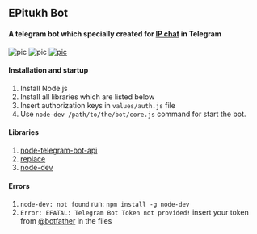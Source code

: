 ## EPitukh Bot
#### A telegram bot which specially created for [IP chat](https://t.me/vk2pda) in Telegram
![pic](https://img.shields.io/badge/status-stable-brightgreen.svg) ![pic](https://img.shields.io/badge/bot-in%20development-lightgrey.svg) [![pic](https://img.shields.io/cocoapods/l/AFNetworking.svg)](https://github.com/angelokofficial/telegram-bots/blob/epitukh/LICENSE)

#### Installation and startup
1. Install Node.js
1. Install all libraries which are listed below
1. Insert authorization keys in `values/auth.js` file
1. Use `node-dev /path/to/the/bot/core.js` command for start the bot.

#### Libraries
1. [node-telegram-bot-api](https://www.npmjs.com/package/node-telegram-bot-api)
2. [replace](https://www.npmjs.com/package/replace)
3. [node-dev](https://www.npmjs.com/package/node-dev)

#### Errors
1. `node-dev: not found` run: `npm install -g node-dev`
2. `Error: EFATAL: Telegram Bot Token not provided!` insert your token from [@botfather](t.me/botfather) in the files